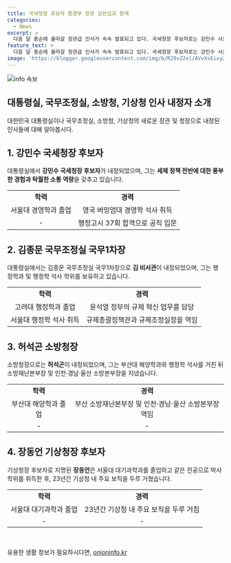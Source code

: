 ```yaml
---
title: 국세청장 후보자 환경부 장관 김완섭과 함께
categories:
  - News
excerpt: >
  다음 달 중순에 올라갈 장관급 인사가 속속 발표되고 있다. 국세청장 후보자로는 강민수 서울지방국세청장이, 국무조정실 국무1차장에는 김종문 대통령실 국정과제비서관, 소방청장에는 허석곤 부산시 소방재난본부장, 기상청장에는 장동언 기상청 차장이 각각 내정되었다. 이들은 서울대나 고려대 출신으로 국내외에서 학위를 취득한 경력을 가진 것이 특징이다. 함께 발표된 차관급 인사에서는 유일한 70년대 출생자도 포함되어 있으며, 환경부·고용노동부·과학기술정보통신부와 금융위원장에 대한 장관급 인사가 예정되어 있다.
feature_text: >
  다음 달 중순에 올라갈 장관급 인사가 속속 발표되고 있다. 국세청장 후보자로는 강민수 서울지방국세청장이, 국무조정실 국무1차장에는 김종문 대통령실 국정과제비서관, 소방청장에는 허석곤 부산시 소방재난본부장, 기상청장에는 장동언 기상청 차장이 각각 내정되었다. 이들은 서울대나 고려대 출신으로 국내외에서 학위를 취득한 경력을 가진 것이 특징이다. 함께 발표된 차관급 인사에서는 유일한 70년대 출생자도 포함되어 있으며, 환경부·고용노동부·과학기술정보통신부와 금융위원장에 대한 장관급 인사가 예정되어 있다.
image: 'https://blogger.googleusercontent.com/img/b/R29vZ2xl/AVvXsEixyZcFfHzMRdzZMjFBmAUKJYCLCGyLL1o632UiGVXcaFdKo_bkvkuCioo0uUKlGfBVcT3P84aROyZIXSBEx3Aw5nCQ3pTgDom1WDC4m8eifvWiAmWEEVb4x6G_l8C0QH225ldMjyaFvpxGEBGNO37VmDTDMHGhJPq73UglMfDca1-0aw/s1600/blogspot.png'
---
```


<p><img src="https://blogger.googleusercontent.com/img/b/R29vZ2xl/AVvXsEixyZcFfHzMRdzZMjFBmAUKJYCLCGyLL1o632UiGVXcaFdKo_bkvkuCioo0uUKlGfBVcT3P84aROyZIXSBEx3Aw5nCQ3pTgDom1WDC4m8eifvWiAmWEEVb4x6G_l8C0QH225ldMjyaFvpxGEBGNO37VmDTDMHGhJPq73UglMfDca1-0aw/s1600/blogspot.png" alt="info 속보" /></p>

<h2 data-ke-size="size26">대통령실, 국무조정실, 소방청, 기상청 인사 내정자 소개</h2>

<p data-ke-size="size16">대한민국 대통령실이나 국무조정실, 소방청, 기상청의 새로운 장관 및 청장으로 내정된 인사들에 대해 알아봅시다.</p>

<h2>1. 강민수 국세청장 후보자</h2>

<p data-ke-size="size16">대통령실에서 <b>강민수 국세청장 후보자</b>가 내정되었으며, 그는 <b>세제 정책 전반에 대한 풍부한 경험과 탁월한 소통 역량</b>을 갖추고 있습니다.</p>

<table>
  <tr>
    <td style="text-align: center; height: 17px;"><b>학력</b></td>
    <td style="text-align: center; height: 17px;"><b>경력</b></td>
  </tr>
  <tr>
    <td style="text-align: center; height: 17px;">서울대 경영학과 졸업</td>
    <td style="text-align: center; height: 17px;">영국 버밍엄대 경영학 석사 취득</td>
  </tr>
  <tr>
    <td style="text-align: center; height: 17px;">-</td>
    <td style="text-align: center; height: 17px;">행정고시 37회 합격으로 공직 입문</td>
  </tr>
</table>

<h2>2. 김종문 국무조정실 국무1차장</h2>

<p data-ke-size="size16">대통령실에서는 김종문 국무조정실 국무1차장으로 <b>김 비서관</b>이 내정되었으며, 그는 행정학과 및 행정학 석사 학위를 보유하고 있습니다.</p>

<table>
  <tr>
    <td style="text-align: center; height: 17px;"><b>학력</b></td>
    <td style="text-align: center; height: 17px;"><b>경력</b></td>
  </tr>
  <tr>
    <td style="text-align: center; height: 17px;">고려대 행정학과 졸업</td>
    <td style="text-align: center; height: 17px;">윤석열 정부의 규제 혁신 업무를 담당</td>
  </tr>
  <tr>
    <td style="text-align: center; height: 17px;">서울대 행정학 석사 취득</td>
    <td style="text-align: center; height: 17px;">규제총괄정책관과 규제조정실장을 역임</td>
  </tr>
</table>

<h2>3. 허석곤 소방청장</h2>

<p data-ke-size="size16">소방청장으로는 <b>허석곤</b>이 내정되었으며, 그는 부산대 해양학과와 행정학 석사를 거친 뒤 소방재난본부장 및 인천·경남·울산 소방본부장을 지냈습니다.</p>

<table>
  <tr>
    <td style="text-align: center; height: 17px;"><b>학력</b></td>
    <td style="text-align: center; height: 17px;"><b>경력</b></td>
  </tr>
  <tr>
    <td style="text-align: center; height: 17px;">부산대 해양학과 졸업</td>
    <td style="text-align: center; height: 17px;">부산 소방재난본부장 및 인천·경남·울산 소방본부장 역임</td>
  </tr>
  <tr>
    <td style="text-align: center; height: 17px;">-</td>
    <td style="text-align: center; height: 17px;">-</td>
  </tr>
</table>

<h2>4. 장동언 기상청장 후보자</h2>

<p data-ke-size="size16">기상청장 후보자로 지명된 <b>장동언</b>은 서울대 대기과학과를 졸업하고 같은 전공으로 박사학위를 취득한 후, 23년간 기상청 내 주요 보직을 두루 거쳤습니다.</p>

<table>
  <tr>
    <td style="text-align: center; height: 17px;"><b>학력</b></td>
    <td style="text-align: center; height: 17px;"><b>경력</b></td>
  </tr>
  <tr>
    <td style="text-align: center; height: 17px;">서울대 대기과학과 졸업</td>
    <td style="text-align: center; height: 17px;">23년간 기상청 내 주요 보직을 두루 거침</td>
  </tr>
  <tr>
    <td style="text-align: center; height: 17px;">-</td>
    <td style="text-align: center; height: 17px;">-</td>
  </tr>
</table>

<p data-ke-size="size16">&nbsp;</p>
유용한 생활 정보가 필요하시다면, <a href="https://onioninfo.kr" rel="dofollow">onioninfo.kr</a>


